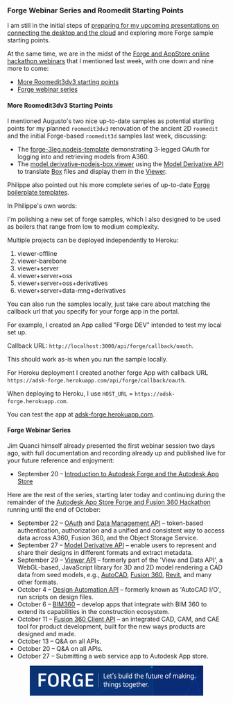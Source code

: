 <head>
<title>The Building Coder</title>
<meta http-equiv="Content-Type" content="text/html; charset=utf-8"/>
<link rel="stylesheet" type="text/css" href="3dwc.css"/>
<script src="https://cdn.rawgit.com/google/code-prettify/master/loader/run_prettify.js?autoload=true" defer="defer"></script>
</head>

<!---

Forge Webinar Series and Roomedit Starting Points #revitapi #3dwebcoder @AutodeskRevit @AutodeskForge #aec #bim

I am still in the initial steps of preparing for my upcoming presentations on connecting the desktop and the cloud and exploring more Forge sample starting points. At the same time, we are in the midst of the Forge and AppStore online hackathon webinars, with one down and nine more to come
&ndash; More Roomedit3dv3 starting points
&ndash; Forge webinar series...

-->

### Forge Webinar Series and Roomedit Starting Points

I am still in the initial steps
of [preparing for my upcoming presentations on connecting the desktop and the cloud](http://thebuildingcoder.typepad.com/blog/2016/09/roomedit3d-update-for-connecting-desktop-and-forge.html) and
exploring more Forge sample starting points.

At the same time, we are in the midst of
the [Forge and AppStore online hackathon webinars](http://thebuildingcoder.typepad.com/blog/2016/09/forge-and-appstore-online-hackathon-webinars.html) that
I mentioned last week, with one down and nine more to come:

- [More Roomedit3dv3 starting points](#2)
- [Forge webinar series](#3)

#### <a name="2"></a>More Roomedit3dv3 Starting Points

I mentioned Augusto's two nice up-to-date samples as potential starting points for my planned `roomedit3dv3` renovation of the ancient 2D `roomedit` and the initial Forge-based `roomedit3d` samples last week, discussing:

- The [forge-3leg.nodejs-template](https://github.com/augustogoncalves/forge-3leg.nodejs-template) demonstrating 3-legged OAuth for logging into and retrieving models from A360.
- The [model.derivative-nodejs-box.viewer](https://github.com/Developer-Autodesk/model.derivative-nodejs-box.viewer) using
the [Model Derivative API](https://developer.autodesk.com/en/docs/model-derivative/v2/overview) to
translate [Box](https://www.box.com) files and display them in
the [Viewer](https://developer.autodesk.com/en/docs/viewer/v2/overview).

Philippe also pointed out his more complete series of up-to-date [Forge boilerplate templates](https://github.com/Autodesk-Forge/forge-boilers.nodejs).

In Philippe's own words:

I'm polishing a new set of forge samples, which I also designed to be used as boilers that range from low to medium complexity.

Multiple projects can be deployed independently to Heroku:

1. viewer-offline
2. viewer-barebone
3. viewer+server
4. viewer+server+oss
5. viewer+server+oss+derivatives
6. viewer+server+data-mng+derivatives

You can also run the samples locally, just take care about matching the callback url that you specify for your forge app in the portal.
 
For example, I created an App called "Forge DEV" intended to test my local set up.
 
Callback URL: `http://localhost:3000/api/forge/callback/oauth`.
 
This should work as-is when you run the sample locally.
 
For Heroku deployment I created another forge App with callback URL `https://adsk-forge.herokuapp.com/api/forge/callback/oauth`.
 
When deploying to Heroku, I use `HOST_URL` = `https://adsk-forge.herokuapp.com`.
 
You can test the app at [adsk-forge.herokuapp.com](https://adsk-forge.herokuapp.com).


#### <a name="3"></a>Forge Webinar Series

Jim Quanci himself already presented the first webinar session two days ago, with full documentation and recording already up and published live for your future reference and enjoyment:

- September 20 &ndash; [Introduction to Autodesk Forge and the Autodesk App Store](http://adndevblog.typepad.com/cloud_and_mobile/2016/09/introduction-to-autodesk-forge-and-the-autodesk-app-store.html)

Here are the rest of the series, starting later today and continuing during the remainder of
the [Autodesk App Store Forge and Fusion 360 Hackathon](http://autodeskforge.devpost.com) running until the end of October:

- September 22 &ndash; [OAuth](https://developer.autodesk.com/en/docs/oauth/v2/overview) and [Data Management API](https://developer.autodesk.com/en/docs/data/v2/overview) &ndash; token-based authentication, authorization and a unified and consistent way to access data across A360, Fusion 360, and the Object Storage Service.
- September 27 &ndash; [Model Derivative API](https://developer.autodesk.com/en/docs/model-derivative/v2/overview) &ndash; enable users to represent and share their designs in different formats and extract metadata.
- September 29 &ndash; [Viewer API](https://developer.autodesk.com/en/docs/viewer/v2/overview) &ndash; 
formerly part of the 'View and Data API', a WebGL-based, JavaScript library for 3D and 2D model rendering a CAD data from seed models, e.g., [AutoCAD](http://www.autodesk.com/products/autocad/overview), [Fusion 360](http://www.autodesk.com/products/fusion-360/overview), [Revit](http://www.autodesk.com/products/revit-family/overview), and many other formats.
- October 4 &ndash; [Design Automation API](https://developer.autodesk.com/en/docs/design-automation/v2/overview) &ndash; formerly known as 'AutoCAD I/O', run scripts on design files.
- October 6 &ndash; [BIM360](https://developer.autodesk.com/en/docs/bim360/v1/overview) &ndash; develop apps that integrate with BIM 360 to extend its capabilities in the construction ecosystem.
- October 11 &ndash; [Fusion 360 Client API](http://help.autodesk.com/view/NINVFUS/ENU/?guid=GUID-A92A4B10-3781-4925-94C6-47DA85A4F65A) &ndash; an integrated CAD, CAM, and CAE tool for product development, built for the new ways products are designed and made.
- October 13 &ndash; Q&A on all APIs.
- October 20 &ndash; Q&A on all APIs.
- October 27 &ndash; Submitting a web service app to Autodesk App store.

<center>
<img src="img/forge_accelerator.png" alt="Forge &ndash; build the future of making things together" width="400">
</center>
